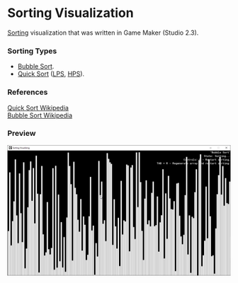 # Sorting Visualization
[Sorting](https://en.wikipedia.org/wiki/Sorting_algorithm) visualization that was written in Game Maker (Studio 2.3).

### Sorting Types
- [Bubble Sort](https://en.wikipedia.org/wiki/Bubble_sort).
- [Quick Sort](https://en.wikipedia.org/wiki/Quicksort) ([LPS](https://en.wikipedia.org/wiki/Quicksort#Lomuto_partition_scheme), [HPS](https://en.wikipedia.org/wiki/Quicksort#Hoare_partition_scheme)).

### References
[Quick Sort Wikipedia](https://en.wikipedia.org/wiki/Quicksort) \
[Bubble Sort Wikipedia](https://en.wikipedia.org/wiki/Bubble_sort)

### Preview
![Preview](preview.gif)
